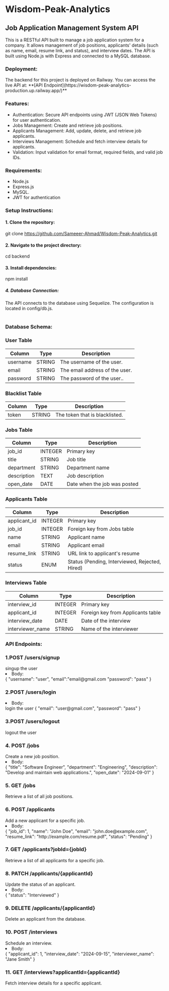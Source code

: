 # Wisdom-Peak-Analytics
<h2>Job Application Management System API</h2>
<div>This is a RESTful API built to manage a job application system for a company. It allows management of job positions, applicants' details (such as name, email, resume link, and status), and interview dates. The API is built using Node.js with Express and connected to a MySQL database.</div>

<h3>Deployment:</h3> 
The backend for this project is deployed on Railway. You can access the live API at:
**[API Endpoint](https://wisdom-peak-analytics-production.up.railway.app/)**


<h3>Features:</h3>
<ul>
  <li>Authentication: Secure API endpoints using JWT (JSON Web Tokens) for user authentication.</li>
  <li>Jobs Management: Create and retrieve job positions.</li>
  <li>Applicants Management: Add, update, delete, and retrieve job applicants.</li>
  <li>Interviews Management: Schedule and fetch interview details for applicants.</li>
  <li>Validation: Input validation for email format, required fields, and valid job IDs.</li>
</ul>

<h3>Requirements:</h3>
<ul>
  <li>Node.js</li>
  <li>Express.js</li>
  <li>MySQL.</li>
  <li>JWT for authentication</li>
</ul>

<h3>Setup Instructions:</h3>
<h4>1. Clone the repository:</h4>

git clone https://github.com/Sameeer-Ahmad/Wisdom-Peak-Analytics.git

<h4>2. Navigate to the project directory:</h4>
cd backend

<h4>3. Install dependencies:</h4>
npm install

<h5>4. Database Connection:</h5>
The API connects to the database using Sequelize. The configuration is located in config/db.js. 

<br>
<br>
<h3>Database Schema:</h3>

<h3>User Table</h3>
<table>
        <thead>
            <tr>
                <th>Column</th>
                <th>Type</th>
                <th>Description</th>
            </tr>
        </thead>
        <tbody>
            <tr>
                <td>username</td>
                <td>STRING</td>
                <td>The username of the user.</td>
            </tr>
            <tr>
                <td>email</td>
                <td>STRING</td>
                <td>The email address of the user.</td>
            </tr>
            <tr>
                <td>password</td>
                <td>STRING</td>
                <td>The password of the user..</td>
            </tr>
        </tbody>
    </table>
    
<h3>Blacklist Table</h3>
    <table>
        <thead>
            <tr>
                <th>Column</th>
                <th>Type</th>
                <th>Description</th>
            </tr>
        </thead>
        <tbody>
            <tr>
                <td>token</td>
                <td>STRING</td>
                <td>The token that is blacklisted.</td>
            </tr>
        </tbody>
    </table>

    
 <h3>Jobs Table</h3>
    <table>
        <thead>
            <tr>
                <th>Column</th>
                <th>Type</th>
                <th>Description</th>
            </tr>
        </thead>
        <tbody>
            <tr>
                <td>job_id</td>
                <td>INTEGER</td>
                <td>Primary key</td>
            </tr>
            <tr>
                <td>title</td>
                <td>STRING</td>
                <td>Job title</td>
            </tr>
            <tr>
                <td>department</td>
                <td>STRING</td>
                <td>Department name</td>
            </tr>
            <tr>
                <td>description</td>
                <td>TEXT</td>
                <td>Job description</td>
            </tr>
            <tr>
                <td>open_date</td>
                <td>DATE</td>
                <td>Date when the job was posted</td>
            </tr>
        </tbody>
    </table>
    
<h3>Applicants Table</h3>
    <table>
        <thead>
            <tr>
                <th>Column</th>
                <th>Type</th>
                <th>Description</th>
            </tr>
        </thead>
        <tbody>
            <tr>
                <td>applicant_id</td>
                <td>INTEGER</td>
                <td>Primary key</td>
            </tr>
            <tr>
                <td>job_id</td>
                <td>INTEGER</td>
                <td>Foreign key from Jobs table</td>
            </tr>
            <tr>
                <td>name</td>
                <td>STRING</td>
                <td>Applicant name</td>
            </tr>
            <tr>
                <td>email</td>
                <td>STRING</td>
                <td>Applicant email</td>
            </tr>
            <tr>
                <td>resume_link</td>
                <td>STRING</td>
                <td>URL link to applicant's resume</td>
            </tr>
            <tr>
                <td>status</td>
                <td>ENUM</td>
                <td>Status (Pending, Interviewed, Rejected, Hired)</td>
            </tr>
        </tbody>
    </table>

   <h3>Interviews Table</h3>
    <table>
        <thead>
            <tr>
                <th>Column</th>
                <th>Type</th>
                <th>Description</th>
            </tr>
        </thead>
        <tbody>
            <tr>
                <td>interview_id</td>
                <td>INTEGER</td>
                <td>Primary key</td>
            </tr>
            <tr>
                <td>applicant_id</td>
                <td>INTEGER</td>
                <td>Foreign key from Applicants table</td>
            </tr>
            <tr>
                <td>interview_date</td>
                <td>DATE</td>
                <td>Date of the interview</td>
            </tr>
            <tr>
                <td>interviewer_name</td>
                <td>STRING</td>
                <td>Name of the interviewer</td>
            </tr>
        </tbody>
    </table>
    
<h3>API Endpoints:</h3>

<h3>1.POST /users/signup</h3>
singup the user
<li>Body:</li>
 {
 "username": "user",
 "email":"email@gmail.com
 "password": "pass"
 }
 
<h3>2.POST /users/login</h3>
<li>Body:</li>
login the user
 {
 "email": "user@gmail.com", 
 "password": "pass"
 }

<h3>3.POST /users/logout</h3>
logout the user

<h3>4. POST /jobs</h3>
Create a new job position.
<li>Body:</li>
{
  "title": "Software Engineer",
  "department": "Engineering",
  "description": "Develop and maintain web applications.",
  "open_date": "2024-09-01"
}

<h3>5. GET /jobs</h3>
Retrieve a list of all job positions.

<h3>6. POST /applicants</h3>
Add a new applicant for a specific job.
<li>Body:</li>
{
  "job_id": 1,
  "name": "John Doe",
  "email": "john.doe@example.com",
  "resume_link": "http://example.com/resume.pdf",
  "status": "Pending"
}

<h3>7. GET /applicants?jobId={jobId}</h3>
Retrieve a list of all applicants for a specific job.

<h3>8. PATCH /applicants/{applicantId}</h3>
Update the status of an applicant.
<li>Body:</li>
{
  "status": "Interviewed"
}

<h3>9. DELETE /applicants/{applicantId}</h3>
Delete an applicant from the database.

<h3>10. POST /interviews</h3>
Schedule an interview.
<li>Body:</li>
{
  "applicant_id": 1,
  "interview_date": "2024-09-15",
  "interviewer_name": "Jane Smith"
}

<h3>11. GET /interviews?applicantId={applicantId}</h3>
Fetch interview details for a specific applicant.












    
